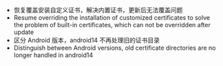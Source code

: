 - 恢复覆盖安装自定义证书，解决内置证书，更新后无法覆盖问题
- Resume overriding the installation of customized certificates to solve the problem of built-in certificates, which can not be overridden after update
- 区分 Android 版本，android14 不再处理旧的证书目录
- Distinguish between Android versions, old certificate directories are no longer handled in android14